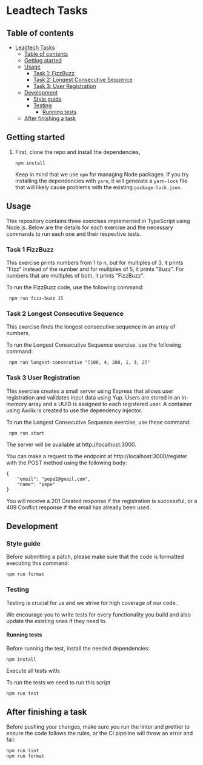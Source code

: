 # Leadtech Tasks

## Table of contents

- [Leadtech Tasks](#leadtech-tasks)
  - [Table of contents](#table-of-contents)
  - [Getting started](#getting-started)
  - [Usage](#usage)
    - [Task 1: FizzBuzz](#task-1-fizzbuzz)
    - [Task 2: Longest Consecutive Sequence](#task-2-longest-consecutive-sequence)
    - [Task 3: User Registration](#task-3-user-registration)
  - [Development](#development)
    - [Style guide](#style-guide)
    - [Testing](#testing)
      - [Running tests](#running-tests)
  - [After finishing a task](#after-finishing-a-task)

## Getting started

1. First, clone the repo and install the dependencies,

   ```
   npm install
   ```

   Keep in mind that we use `npm` for managing Node packages. If you try installing the dependencies with `yarn`, it will generate a `yarn-lock` file that will likely cause problems with the existing `package-lock.json`.

## Usage

This repository contains three exercises implemented in TypeScript using Node.js. Below are the details for each exercise and the necessary commands to run each one and their respective tests.

### Task 1 FizzBuzz

This exercise prints numbers from 1 to n, but for multiples of 3, it prints "Fizz" instead of the number and for multiples of 5, it prints "Buzz". For numbers that are multiples of both, it prints "FizzBuzz".

To run the FizzBuzz code, use the following command:

```
 npm run fizz-buzz 15
```

### Task 2 Longest Consecutive Sequence

This exercise finds the longest consecutive sequence in an array of numbers.

To run the Longest Consecutive Sequence exercise, use the following command:

```
 npm run longest-consecutive "[100, 4, 200, 1, 3, 2]"
```

### Task 3 User Registration

This exercise creates a small server using Express that allows user registration and validates input data using Yup. Users are stored in an in-memory array and a UUID is assigned to each registered user. A container using Awilix is created to use the dependency injector.

To run the Longest Consecutive Sequence exercise, use these command:

```
 npm run start
```

The server will be available at http://localhost:3000.

You can make a request to the endpoint at http://localhost:3000/register with the POST method using the following body:

```
{
    "email": "pepe2@gmail.com",
    "name": "pepe"
}
```

You will receive a 201 Created response if the registration is successful, or a 409 Conflict response if the email has already been used.

## Development

### Style guide

Before submitting a patch, please make sure that the code is formatted executing this command:

```
npm run format
```

### Testing

Testing is crucial for us and we strive for high coverage of our code.

We encourage you to write tests for every functionality you build and also update the existing ones if they need to.

#### Running tests

Before running the test, install the needed dependencies:

```
npm install
```

Execute all tests with:

To run the tests we need to run this script

```
npm run test
```

## After finishing a task

Before pushing your changes, make sure you run the linter and prettier to ensure the code follows the rules, or the CI pipeline will throw an error and fail:

```
npm run lint
npm run format
```
